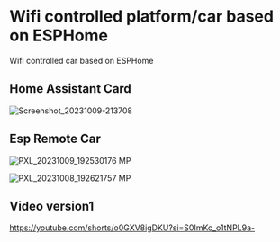 # Wifi controlled platform/car based on ESPHome
Wifi controlled car based on ESPHome

## Home Assistant Card
![Screenshot_20231009-213708](https://github.com/kippesikgithub/esp_rc_car/assets/100353268/69cdad8b-679a-431a-acdd-01560d5cd4de)


## Esp Remote Car
![PXL_20231009_192530176 MP](https://github.com/kippesikgithub/esp_rc_car/assets/100353268/de9bd960-f50a-4b5b-a780-d8d157d55007)

![PXL_20231008_192621757 MP](https://github.com/kippesikgithub/esp_rc_car/assets/100353268/134954b6-0dc8-4765-bb1c-5fdb2e4c9cd7)

## Video version1
https://youtube.com/shorts/o0GXV8igDKU?si=S0ImKc_o1tNPL9a-
